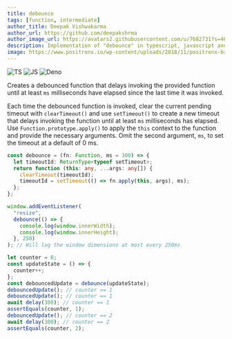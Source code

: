 ```yaml
---
title: debounce
tags: [function, intermediate]
author_title: Deepak Vishwakarma
author_url: https://github.com/deepakshrma
author_image_url: https://avatars2.githubusercontent.com/u/7682731?s=400
description: Implementation of "debounce" in typescript, javascript and deno.
image: https://www.positronx.io/wp-content/uploads/2018/11/positronx-banner-1152-1.jpg
---
```


![TS](https://img.shields.io/badge/supports-typescript-blue.svg?style=flat-square)
![JS](https://img.shields.io/badge/supports-javascript-yellow.svg?style=flat-square)
![Deno](https://img.shields.io/badge/supports-deno-green.svg?style=flat-square)

Creates a debounced function that delays invoking the provided function until at least `ms` milliseconds have elapsed since the last time it was invoked.

Each time the debounced function is invoked, clear the current pending timeout with `clearTimeout()` and use `setTimeout()` to create a new timeout that delays invoking the function until at least `ms` milliseconds has elapsed. Use `Function.prototype.apply()` to apply the `this` context to the function and provide the necessary arguments.
Omit the second argument, `ms`, to set the timeout at a default of 0 ms.

```ts title="typescript"
const debounce = (fn: Function, ms = 300) => {
  let timeoutId: ReturnType<typeof setTimeout>;
  return function (this: any, ...args: any[]) {
    clearTimeout(timeoutId);
    timeoutId = setTimeout(() => fn.apply(this, args), ms);
  };
};
```

```ts title="typescript"
window.addEventListener(
  "resize",
  debounce(() => {
    console.log(window.innerWidth);
    console.log(window.innerHeight);
  }, 250)
); // Will log the window dimensions at most every 250ms

let counter = 0;
const updateState = () => {
  counter++;
};
const debouncedUpdate = debounce(updateState);
debouncedUpdate(); // counter == 1
debouncedUpdate(); // counter == 1
await delay(300); // counter == 1
assertEquals(counter, 1);
debouncedUpdate(); // counter == 2
await delay(300); // counter == 2
assertEquals(counter, 2);
```
